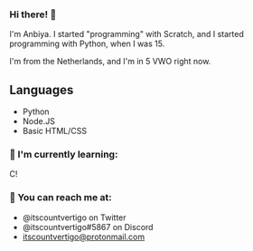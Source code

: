 ### Hi there! 👋

<!-- **itscountvertigo/itscountvertigo** is a ✨ _special_ ✨ repository because its `README.md` (this file) appears on your GitHub profile. -->

I'm Anbiya. I started "programming" with Scratch, and I started programming with Python, when I was 15.

I'm from the Netherlands, and I'm in 5 VWO right now.

## Languages

- Python
- Node.JS
- Basic HTML/CSS

### 🌱 I'm currently learning:
C!

### 💬 You can reach me at:
- @itscountvertigo on Twitter
- @itscountvertigo#5867 on Discord
- itscountvertigo@protonmail.com
